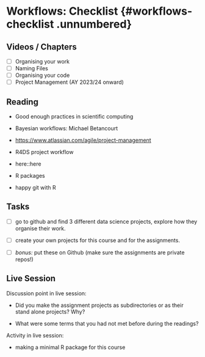 # Workflows: Checklist {#workflows-checklist .unnumbered}

## Videos / Chapters

- [ ] Organising your work 
- [ ] Naming Files
- [ ] Organising your code 
- [ ] Project Management (AY 2023/24 onward)

## Reading 


- Good enough practices in scientific computing 
- Bayesian workflows: Michael Betancourt
- https://www.atlassian.com/agile/project-management 

- R4DS project workflow
- here::here 
- R packages 
- happy git with R

## Tasks 

- [ ] go to github and find 3 different data science projects, explore how they organise their work. 
- [ ] create your own projects for this course and for the assignments. 
- [ ] *bonus:* put these on Github (make sure the assignments are private repos!)


## Live Session 

Discussion point in live session: 

- Did you make the assignment projects as subdirectories or as their stand alone projects? Why? 

- What were some terms that you had not met before during the readings?


Activity in live session:

- making a minimal R package for this course 
